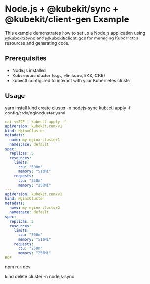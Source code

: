# Node.js + @kubekit/sync + @kubekit/client-gen Example

This example demonstrates how to set up a Node.js application using [@kubekit/sync](../../packages/kubekit-sync) and [@kubekit/client-gen](../../packages/kubekit-client-gen) for managing Kubernetes resources and generating code.

## Prerequisites

- Node.js installed
- Kubernetes cluster (e.g., Minikube, EKS, GKE)
- kubectl configured to interact with your Kubernetes cluster

## Usage

yarn install
kind create cluster -n nodejs-sync
kubectl apply -f config/crds/nginxcluster.yaml

```yaml
cat <<EOF | kubectl apply -f -
apiVersion: kubekit.com/v1
kind: NginxCluster
metadata:
  name: my-nginx-cluster1
  namespace: default
spec:
  replicas: 5
  resources:
    limits:
      cpu: "500m"
      memory: "512Mi"
    requests:
      cpu: "250m"
      memory: "256Mi"
---
apiVersion: kubekit.com/v1
kind: NginxCluster
metadata:
  name: my-nginx-cluster2
  namespace: default
spec:
  replicas: 2
  resources:
    limits:
      cpu: "500m"
      memory: "512Mi"
    requests:
      cpu: "250m"
      memory: "256Mi"
EOF
```

npm run dev

kind delete cluster -n nodejs-sync
